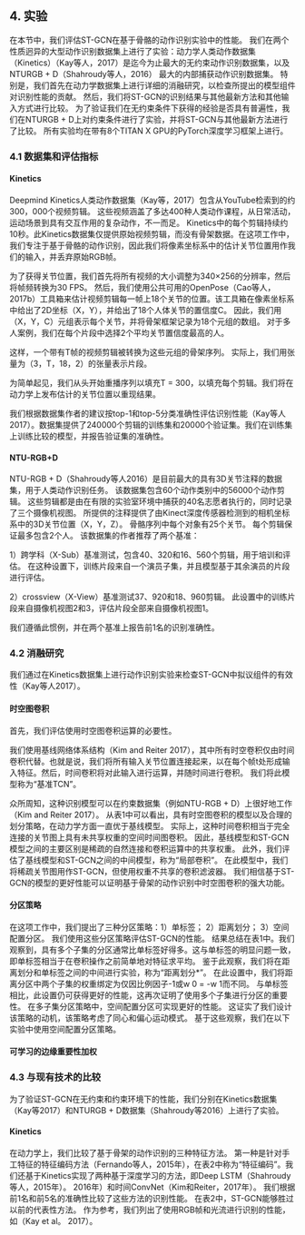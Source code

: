 ## 4. 实验
在本节中，我们评估ST-GCN在基于骨骼的动作识别实验中的性能。 我们在两个性质迥异的大型动作识别数据集上进行了实验：动力学人类动作数据集（Kinetics）（Kay等人，2017）是迄今为止最大的无约束动作识别数据集，以及NTURGB + D（Shahroudy等人，2016） 最大的内部捕获动作识别数据集。 特别是，我们首先在动力学数据集上进行详细的消融研究，以检查所提出的模型组件对识别性能的贡献。 然后，我们将ST-GCN的识别结果与其他最新方法和其他输入方式进行比较。 为了验证我们在无约束条件下获得的经验是否具有普遍性，我们在NTURGB + D上对约束条件进行了实验，并将ST-GCN与其他最新方法进行了比较。 所有实验均在带有8个TITAN X GPU的PyTorch深度学习框架上进行。

### 4.1 数据集和评估指标

#### Kinetics

Deepmind Kinetics人类动作数据集（Kay等，2017）包含从YouTube检索到的约300，000个视频剪辑。 这些视频涵盖了多达400种人类动作课程，从日常活动，运动场景到具有交互作用的复杂动作，不一而足。  Kinetics中的每个剪辑持续约10秒。此Kinetics数据集仅提供原始视频剪辑，而没有骨架数据。在这项工作中，我们专注于基于骨骼的动作识别，因此我们将像素坐标系中的估计关节位置用作我们的输入，并丢弃原始RGB帧。 

为了获得关节位置，我们首先将所有视频的大小调整为340×256的分辨率，然后将帧频转换为30 FPS。 然后，我们使用公共可用的OpenPose（Cao等人，2017b）工具箱来估计视频剪辑每一帧上18个关节的位置。该工具箱在像素坐标系中给出了2D坐标（X，Y），并给出了18个人体关节的置信度C。 因此，我们用（X，Y，C）元组表示每个关节，并将骨架框架记录为18个元组的数组。
对于多人案例，我们在每个片段中选择2个平均关节置信度最高的人。 

这样，一个带有T帧的视频剪辑被转换为这些元组的骨架序列。 实际上，我们用张量为（3，T，18，2）的张量表示片段。

为简单起见，我们从头开始重播序列以填充T = 300，以填充每个剪辑。我们将在动力学上发布估计的关节位置以重现结果。

我们根据数据集作者的建议按top-1和top-5分类准确性评估识别性能（Kay等人2017）。数据集提供了240000个剪辑的训练集和20000个验证集。我们在训练集上训练比较的模型，并报告验证集的准确性。

#### NTU-RGB+D

NTU-RGB + D（Shahroudy等人2016）是目前最大的具有3D关节注释的数据集，用于人类动作识别任务。 该数据集包含60个动作类别中的56000个动作剪辑。 这些剪辑都是由在有限的实验室环境中捕获的40名志愿者执行的，同时记录了三个摄像机视图。
所提供的注释提供了由Kinect深度传感器检测到的相机坐标系中的3D关节位置（X，Y，Z）。 骨骼序列中每个对象有25个关节。 每个剪辑保证最多包含2个人。
该数据集的作者推荐了两个基准：

1）跨学科（X-Sub）基准测试，包含40、320和16、560个剪辑，用于培训和评估。 在这种设置下，训练片段来自一个演员子集，并且模型基于其余演员的片段进行评估。

2）crossview（X-View）基准测试37、920和18、960剪辑。 此设置中的训练片段来自摄像机视图2和3，评估片段全部来自摄像机视图1。

我们遵循此惯例，并在两个基准上报告前1名的识别准确性。


### 4.2 消融研究

我们通过在Kinetics数据集上进行动作识别实验来检查ST-GCN中拟议组件的有效性（Kay等人2017）。

#### 时空图卷积

首先，我们评估使用时空图卷积运算的必要性。

我们使用基线网络体系结构（Kim and Reiter 2017），其中所有时空卷积仅由时间卷积代替。也就是说，我们将所有输入关节位置连接起来，以在每个帧t处形成输入特征。然后，时间卷积将对此输入进行运算，并随时间进行卷积。 我们将此模型称为“基准TCN”。 

众所周知，这种识别模型可以在约束数据集（例如NTU-RGB + D）上很好地工作（Kim and Reiter 2017）。 从表1中可以看出，具有时空图卷积的模型以及合理的划分策略，在动力学方面一直优于基线模型。 实际上，这种时间卷积相当于完全连接的关节图上具有未共享权重的空间时间图卷积。 因此，基线模型和ST-GCN模型之间的主要区别是稀疏的自然连接和卷积运算中的共享权重。 此外，我们评估了基线模型和ST-GCN之间的中间模型，称为“局部卷积”。 在此模型中，我们将稀疏关节图用作ST-GCN，但使用权重不共享的卷积滤波器。
我们相信基于ST-GCN的模型的更好性能可以证明基于骨架的动作识别中时空图卷积的强大功能。

#### 分区策略

在这项工作中，我们提出了三种分区策略：1）单标签；  2）距离划分；  3）空间配置分区。 我们使用这些分区策略评估ST-GCN的性能。
结果总结在表1中。我们观察到，具有多个子集的分区通常比单标签好得多。这与单标签的明显问题一致，即单标签相当于在卷积操作之前简单地对特征求平均。 鉴于此观察，我们将在距离划分和单标签之间的中间进行实验，称为“距离划分*”。 在此设置中，我们将距离分区中两个子集的权重绑定为仅因比例因子-1或w 0 = -w 1而不同。 与单标签相比，此设置仍可获得更好的性能，这再次证明了使用多个子集进行分区的重要性。 在多子集分区策略中，空间配置分区可实现更好的性能。
这证实了我们设计该策略的动机，该策略考虑了同心和偏心运动模式。 基于这些观察，我们在以下实验中使用空间配置分区策略。

#### 可学习的边缘重要性加权

### 4.3 与现有技术的比较

为了验证ST-GCN在无约束和约束环境下的性能，我们分别在Kinetics数据集（Kay等2017）和NTURGB + D数据集（Shahroudy等2016）上进行了实验。

#### Kinetics
在动力学上，我们比较了基于骨架的动作识别的三种特征方法。 第一种是针对手工特征的特征编码方法（Fernando等人，2015年），在表2中称为“特征编码”。我们还基于Kinetics实现了两种基于深度学习的方法，即Deep LSTM（Shahroudy等人，2015年）。  2016年）和时间ConvNet（Kim和Reiter，2017年）。
我们根据前1名和前5名的准确性比较了这些方法的识别性能。 在表2中，ST-GCN能够胜过以前的代表性方法。 作为参考，我们列出了使用RGB帧和光流进行识别的性能，如（Kay et al。
2017）。




























